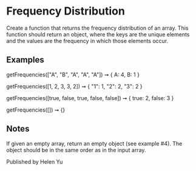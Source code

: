 # Frequency Distribution

Create a function that returns the frequency distribution of an array. This function should return an object, where the keys are the unique elements and the values are the frequency in which those elements occur.

## Examples

getFrequencies(["A", "B", "A", "A", "A"]) ➞ { A: 4, B: 1 }

getFrequencies([1, 2, 3, 3, 2]) ➞ { "1": 1, "2": 2, "3": 2 }

getFrequencies([true, false, true, false, false]) ➞ { true: 2, false: 3 }

getFrequencies([]) ➞ {}

## Notes

If given an empty array, return an empty object (see example #4).
The object should be in the same order as in the input array.

Published by Helen Yu
